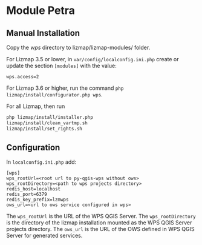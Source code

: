 # Module Petra

## Manual Installation

Copy the *wps* directory to lizmap/lizmap-modules/ folder.

For Lizmap 3.5 or lower, in `var/config/localconfig.ini.php` create or update the section `[modules]` with the value:
```
wps.access=2
```

For Lizmap 3.6 or higher, run the command `php lizmap/install/configurator.php wps`.

For all Lizmap, then run 

```bash
php lizmap/install/installer.php
lizmap/install/clean_vartmp.sh
lizmap/install/set_rights.sh
```



## Configuration


In `localconfig.ini.php` add:
```
[wps]
wps_rootUrl=<root url to py-qgis-wps without ows>
wps_rootDirectory=<path to wps projects directory>
redis_host=localhost
redis_port=6379
redis_key_prefix=lzmwps
ows_url=<url to ows service configured in wps>
```

The `wps_rootUrl` is the URL of the WPS QGIS Server.
The `wps_rootDirectory` is the directory of the lizmap installation mounted as the WPS QGIS Server projects directory.
The `ows_url` is the URL of the OWS defined in WPS QGIS Server for generated services.
